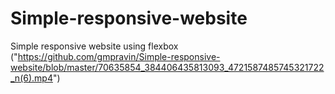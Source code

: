 # Simple-responsive-website
Simple responsive website using flexbox
("https://github.com/gmpravin/Simple-responsive-website/blob/master/70635854_384406435813093_4721587485745321722_n(6).mp4")

